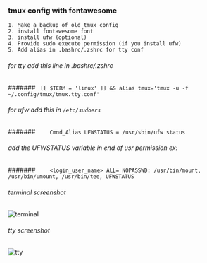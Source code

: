 ### tmux config with fontawesome




    1. Make a backup of old tmux config
    2. install fontawesome font 
    3. install ufw (optional)
    4. Provide sudo execute permission (if you install ufw)
    5. Add alias in .bashrc/.zshrc for tty conf

###### for tty add this line in .bashrc/.zshrc

#######  `  [[ $TERM = 'linux' ]] && alias tmux='tmux -u -f ~/.config/tmux/tmux.tty.conf' `  

###### for ufw add this in ` /etc/sudoers ` 
    
#######  `     Cmnd_Alias UFWSTATUS = /usr/sbin/ufw status   `

###### add the UFWSTATUS variable in end of usr permission  ex:

#######  `     <login_user_name> ALL= NOPASSWD: /usr/bin/mount, /usr/bin/umount, /usr/bin/tee, UFWSTATUS    ` 





###### terminal screenshot

![terminal](https://github.com/viyoriya/tmux/blob/main/screenshot/2023-terminal.png "terminal screenshot")

###### tty screenshot

![tty](https://github.com/viyoriya/tmux/blob/main/screenshot/2023-tty.png "tty screenshot")
  

